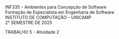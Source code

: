 INF335 – Ambientes para Concepção de Software  
Formação de Especialista em Engenharia de Software  
INSTITUTO DE COMPUTAÇÃO – UNICAMP  
2° SEMESTRE DE 2025  

TRABALHO 5 - Atividade 2
